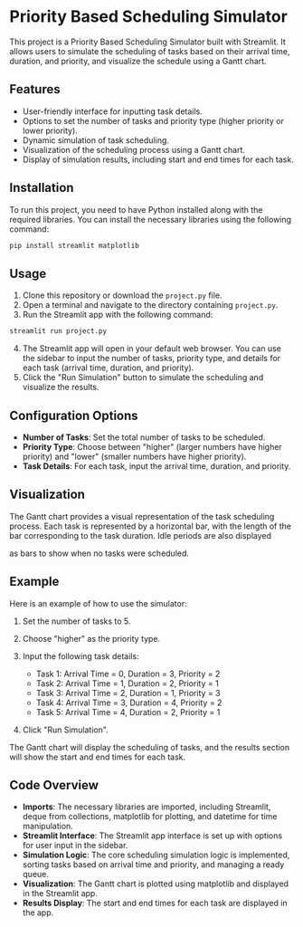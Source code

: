 # Priority Based Scheduling Simulator

This project is a Priority Based Scheduling Simulator built with Streamlit. It allows users to simulate the scheduling of tasks based on their arrival time, duration, and priority, and visualize the schedule using a Gantt chart.

## Features

- User-friendly interface for inputting task details.
- Options to set the number of tasks and priority type (higher priority or lower priority).
- Dynamic simulation of task scheduling.
- Visualization of the scheduling process using a Gantt chart.
- Display of simulation results, including start and end times for each task.

## Installation

To run this project, you need to have Python installed along with the required libraries. You can install the necessary libraries using the following command:

```bash
pip install streamlit matplotlib
```

## Usage

1. Clone this repository or download the `project.py` file.
2. Open a terminal and navigate to the directory containing `project.py`.
3. Run the Streamlit app with the following command:

```bash
streamlit run project.py
```

4. The Streamlit app will open in your default web browser. You can use the sidebar to input the number of tasks, priority type, and details for each task (arrival time, duration, and priority).
5. Click the "Run Simulation" button to simulate the scheduling and visualize the results.

## Configuration Options

- **Number of Tasks**: Set the total number of tasks to be scheduled.
- **Priority Type**: Choose between "higher" (larger numbers have higher priority) and "lower" (smaller numbers have higher priority).
- **Task Details**: For each task, input the arrival time, duration, and priority.

## Visualization

The Gantt chart provides a visual representation of the task scheduling process. Each task is represented by a horizontal bar, with the length of the bar corresponding to the task duration. Idle periods are also displayed

as bars to show when no tasks were scheduled.

## Example

Here is an example of how to use the simulator:

1. Set the number of tasks to 5.
2. Choose "higher" as the priority type.
3. Input the following task details:
   - Task 1: Arrival Time = 0, Duration = 3, Priority = 2
   - Task 2: Arrival Time = 1, Duration = 2, Priority = 1
   - Task 3: Arrival Time = 2, Duration = 1, Priority = 3
   - Task 4: Arrival Time = 3, Duration = 4, Priority = 2
   - Task 5: Arrival Time = 4, Duration = 2, Priority = 1

4. Click "Run Simulation".

The Gantt chart will display the scheduling of tasks, and the results section will show the start and end times for each task.

## Code Overview

- **Imports**: The necessary libraries are imported, including Streamlit, deque from collections, matplotlib for plotting, and datetime for time manipulation.
- **Streamlit Interface**: The Streamlit app interface is set up with options for user input in the sidebar.
- **Simulation Logic**: The core scheduling simulation logic is implemented, sorting tasks based on arrival time and priority, and managing a ready queue.
- **Visualization**: The Gantt chart is plotted using matplotlib and displayed in the Streamlit app.
- **Results Display**: The start and end times for each task are displayed in the app.
